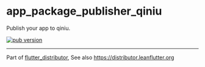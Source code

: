 # app_package_publisher_qiniu

Publish your app to qiniu.

[![pub version][pub-image]][pub-url]

[pub-image]: https://img.shields.io/pub/v/app_package_publisher_qiniu.svg
[pub-url]: https://pub.dev/packages/app_package_publisher_qiniu

---

Part of [flutter_distributor](https://github.com/leanflutter/flutter_distributor), See also https://distributor.leanflutter.org